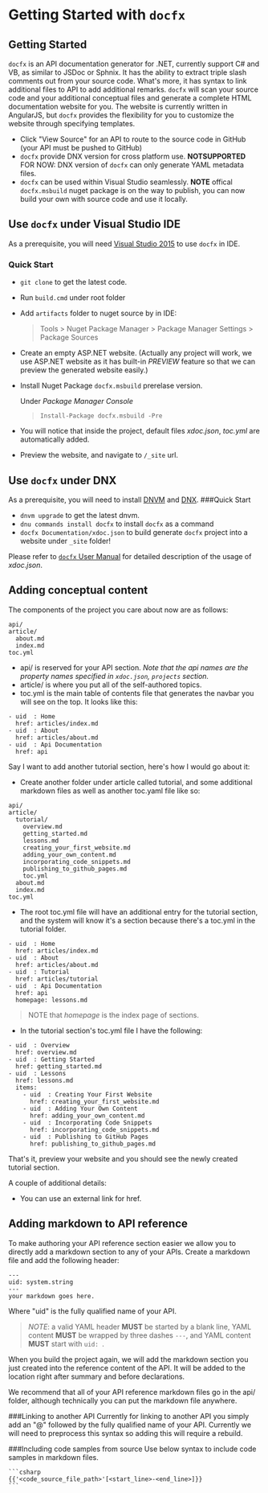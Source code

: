 Getting Started with `docfx`
===============

Getting Started
---------------

`docfx` is an API documentation generator for .NET, currently support C# and VB, as similar to JSDoc or Sphnix. It has the ability to extract triple slash comments out from your source code. What's more, it has syntax to link additional files to API to add additional remarks. `docfx` will scan your source code and your additional conceptual files and generate a complete HTML documentation website for you. The website is currently written in AngularJS, but `docfx` provides the flexibility for you to customize the website through specifying templates.

* Click "View Source" for an API to route to the source code in GitHub (your API must be pushed to GitHub)
* `docfx` provide DNX version for cross platform use. **NOTSUPPORTED** FOR NOW: DNX version of `docfx` can only generate YAML metadata files.
* `docfx` can be used within Visual Studio seamlessly. **NOTE** offical `docfx.msbuild` nuget package is on the way to publish, you can now build your own with source code and use it locally.

Use `docfx` under Visual Studio IDE
---------------
As a prerequisite, you will need [Visual Studio 2015](https://www.visualstudio.com/downloads/download-visual-studio-vs) to use `docfx` in IDE.
### Quick Start
* `git clone` to get the latest code.
* Run `build.cmd` under root folder
* Add `artifacts` folder to nuget source by in IDE:
  > Tools > Nuget Package Manager > Package Manager Settings > Package Sources
* Create an empty ASP.NET website. (Actually any project will work, we use ASP.NET website as it has built-in *PREVIEW* feature so that we can preview the generated website easily.)
* Install Nuget Package `docfx.msbuild` prerelase version.
	
  Under *Package Manager Console*
	> `Install-Package docfx.msbuild -Pre`
* You will notice that inside the project, default files *xdoc.json*, *toc.yml* are automatically added.
* Preview the website, and navigate to `/_site` url.

Use `docfx` under DNX
----------------
As a prerequisite, you will need to install [DNVM](http://docs.asp.net/en/latest/getting-started/installing-on-windows.html#install-the-net-version-manager-dnvm) and [DNX](http://docs.asp.net/en/latest/getting-started/installing-on-windows.html#install-the-net-execution-environment-dnx).
###Quick Start
* `dnvm upgrade` to get the latest dnvm.
* `dnu commands install docfx` to install `docfx` as a command
* `docfx Documentation/xdoc.json` to build generate `docfx` project into a website under `_site` folder!

Please refer to [`docfx` User Manual](docfx.exe_user_manual.md) for detailed description of the usage of *xdoc.json*.

Adding conceptual content
-------------------------
The components of the project you care about now are as follows:
```
api/
article/
  about.md
  index.md
toc.yml
```
* api/ is reserved for your API section. *Note that the api names are the property names specified in `xdoc.json`, `projects` section.*
* article/ is where you put all of the self-authored topics.
* toc.yml is the main table of contents file that generates the navbar you will see on the top. It looks like this:

```
- uid  : Home
  href: articles/index.md
- uid  : About
  href: articles/about.md
- uid  : Api Documentation
  href: api
```
Say I want to add another tutorial section, here's how I would go about it:
* Create another folder under article called tutorial, and some additional markdown files as well as another toc.yaml file like so:

```
api/
article/
  tutorial/
    overview.md
    getting_started.md
    lessons.md
    creating_your_first_website.md
    adding_your_own_content.md
    incorporating_code_snippets.md
    publishing_to_github_pages.md
    toc.yml
  about.md
  index.md
toc.yml
```
* The root toc.yml file will have an additional entry for the tutorial section, and the system will know it's a section because there's a toc.yml in the tutorial folder.

```
- uid  : Home
  href: articles/index.md
- uid  : About
  href: articles/about.md
- uid  : Tutorial
  href: articles/tutorial
- uid  : Api Documentation
  href: api
  homepage: lessons.md
```

> NOTE that *homepage* is the index page of sections.

* In the tutorial section's toc.yml file I have the following:

```
- uid  : Overview
  href: overview.md
- uid  : Getting Started
  href: getting_started.md
- uid  : Lessons
  href: lessons.md
  items:
    - uid  : Creating Your First Website
      href: creating_your_first_website.md
    - uid  : Adding Your Own Content
      href: adding_your_own_content.md
    - uid  : Incorporating Code Snippets
      href: incorporating_code_snippets.md
    - uid  : Publishing to GitHub Pages
      href: publishing_to_github_pages.md
```

That's it, preview your website and you should see the newly created tutorial section.

A couple of additional details:
* You can use an external link for href.

Adding markdown to API reference
--------------------------------
To make authoring your API reference section easier we allow you to directly add a markdown section to any of your APIs. Create a markdown file and add the following header:

```
---
uid: system.string
---
your markdown goes here.
```
Where "uid" is the fully qualified name of your API.
> *NOTE*: a valid YAML header **MUST** be started by a blank line, YAML content **MUST** be wrapped by three dashes `---`, and YAML content **MUST** start with `uid: `.

When you build the project again, we will add the markdown section you just created into the reference content of the API. It will be added to the location right after summary and before declarations.

We recommend that all of your API reference markdown files go in the api/ folder, although technically you can put the markdown file anywhere.

###Linking to another API
Currently for linking to another API you simply add an "@" followed by the fully qualified name of your API. Currently we will need to preprocess this syntax so adding this will require a rebuild.

###Including code samples from source
Use below syntax to include code samples in markdown files.

````
```csharp
{{'<code_source_file_path>'[<start_line>-<end_line>]}}
```
````